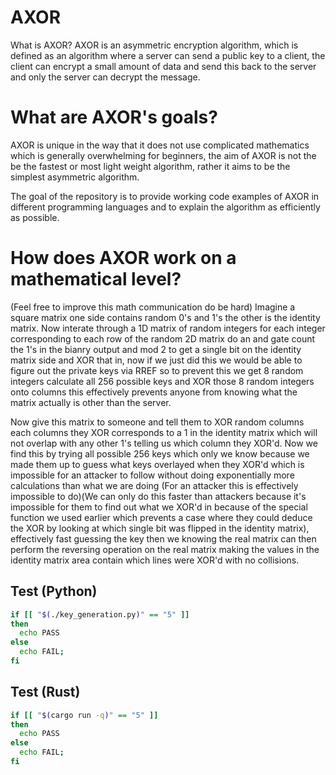 ﻿# AXOR
What is AXOR?
AXOR is an asymmetric encryption algorithm, which is defined as an algorithm where a server can send a public key to a client, the client can encrypt a small amount of data and send this back to the server and only the server can decrypt the message.
# What are AXOR's goals?
AXOR is unique in the way that it does not use complicated mathematics which is generally overwhelming for beginners, the aim of AXOR is not the be the fastest or most light weight algorithm, rather it aims to be the simplest asymmetric algorithm.

The goal of the repository is to provide working code examples of AXOR in different programming languages and to explain the algorithm as efficiently as possible.
# How does AXOR work on a mathematical level?
(Feel free to improve this math communication do be hard)
Imagine a square matrix one side contains random 0's and 1's the other is the identity matrix. Now interate through a 1D matrix of random integers for each integer corresponding to each row of the random 2D matrix do an and gate count the 1's in the bianry output and mod 2 to get a single bit on the identity matrix side and XOR that in, now if we just did this we would be able to figure out the private keys via RREF so to prevent this we get 8 random integers calculate all 256 possible keys and XOR those 8 random integers onto columns this effectively prevents anyone from knowing what the matrix actually is other than the server.

Now give this matrix to someone and tell them to XOR random columns each columns they XOR corresponds to a 1 in the identity matrix which will not overlap with any other 1's telling us which column they XOR'd. Now we find this by trying all possible 256 keys which only we know because we made them up to guess what keys overlayed when they XOR'd which is impossible for an attacker to follow without doing exponentially more calculations than what we are doing (For an attacker this is effectively impossible to do)(We can only do this faster than attackers because it's impossible for them to find out what we XOR'd in because of the special function we used earlier which prevents a case where they could deduce the XOR by looking at which single bit was flipped in the identity matrix), effectively fast guessing the key then we knowing the real matrix can then perform the reversing operation on the real matrix making the values in the identity matrix area contain which lines were XOR'd with no collisions.

## Test (Python)

```bash
if [[ "$(./key_generation.py)" == "5" ]]
then
  echo PASS
else
  echo FAIL;
fi
```

## Test (Rust)

```bash
if [[ "$(cargo run -q)" == "5" ]]
then
  echo PASS
else
  echo FAIL;
fi
```
